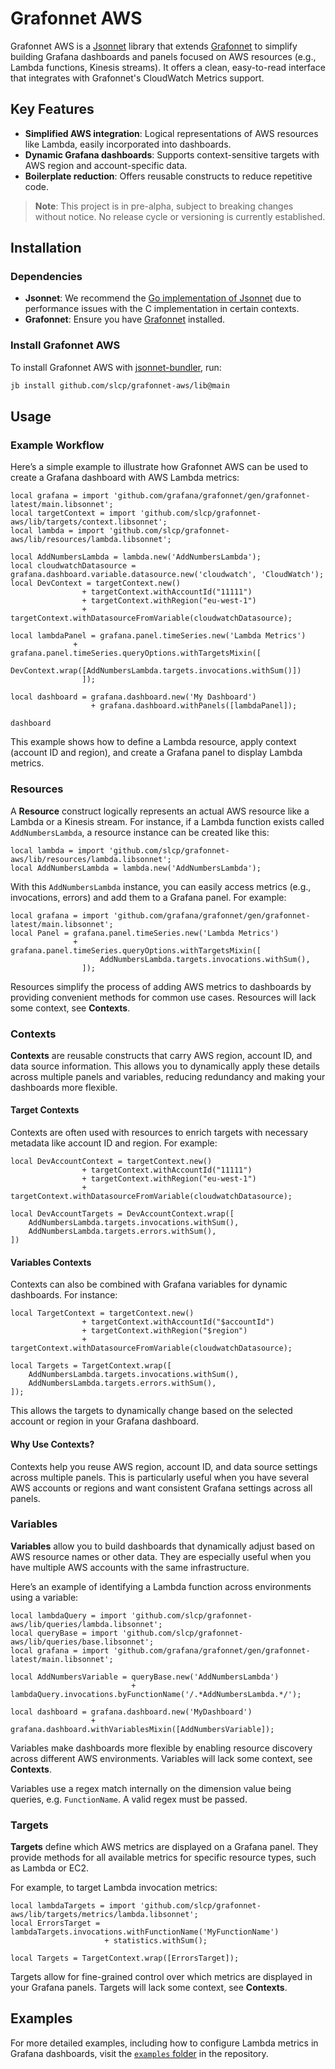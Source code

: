 # Grafonnet AWS

Grafonnet AWS is a [Jsonnet](https://jsonnet.org/) library that extends [Grafonnet](https://grafana.github.io/grafonnet/index.html) to simplify building Grafana dashboards and panels focused on AWS resources (e.g., Lambda functions, Kinesis streams). It offers a clean, easy-to-read interface that integrates with Grafonnet's CloudWatch Metrics support.

## Key Features

- **Simplified AWS integration**: Logical representations of AWS resources like Lambda, easily incorporated into dashboards.
- **Dynamic Grafana dashboards**: Supports context-sensitive targets with AWS region and account-specific data.
- **Boilerplate reduction**: Offers reusable constructs to reduce repetitive code.

> **Note**: This project is in pre-alpha, subject to breaking changes without notice. No release cycle or versioning is currently established.

## Installation

### Dependencies

- **Jsonnet**: We recommend the [Go implementation of Jsonnet](https://github.com/google/go-jsonnet) due to performance issues with the C implementation in certain contexts.
- **Grafonnet**: Ensure you have [Grafonnet](https://grafana.github.io/grafonnet/index.html) installed.

### Install Grafonnet AWS

To install Grafonnet AWS with [jsonnet-bundler](https://github.com/jsonnet-bundler/jsonnet-bundler), run:

```bash
jb install github.com/slcp/grafonnet-aws/lib@main
```

## Usage

### Example Workflow

Here’s a simple example to illustrate how Grafonnet AWS can be used to create a Grafana dashboard with AWS Lambda metrics:

```jsonnet
local grafana = import 'github.com/grafana/grafonnet/gen/grafonnet-latest/main.libsonnet';
local targetContext = import 'github.com/slcp/grafonnet-aws/lib/targets/context.libsonnet';
local lambda = import 'github.com/slcp/grafonnet-aws/lib/resources/lambda.libsonnet';

local AddNumbersLambda = lambda.new('AddNumbersLambda');
local cloudwatchDatasource = grafana.dashboard.variable.datasource.new('cloudwatch', 'CloudWatch');
local DevContext = targetContext.new()
                + targetContext.withAccountId("11111")
                + targetContext.withRegion("eu-west-1")
                + targetContext.withDatasourceFromVariable(cloudwatchDatasource);

local lambdaPanel = grafana.panel.timeSeries.new('Lambda Metrics')
              + grafana.panel.timeSeries.queryOptions.withTargetsMixin([
                    DevContext.wrap([AddNumbersLambda.targets.invocations.withSum()])
                ]);

local dashboard = grafana.dashboard.new('My Dashboard')
                  + grafana.dashboard.withPanels([lambdaPanel]);

dashboard
```

This example shows how to define a Lambda resource, apply context (account ID and region), and create a Grafana panel to display Lambda metrics.

### Resources

A **Resource** construct logically represents an actual AWS resource like a Lambda or a Kinesis stream. For instance, if a Lambda function exists called `AddNumbersLambda`, a resource instance can be created like this:

```jsonnet
local lambda = import 'github.com/slcp/grafonnet-aws/lib/resources/lambda.libsonnet';
local AddNumbersLambda = lambda.new('AddNumbersLambda');
```

With this `AddNumbersLambda` instance, you can easily access metrics (e.g., invocations, errors) and add them to a Grafana panel. For example:

```jsonnet
local grafana = import 'github.com/grafana/grafonnet/gen/grafonnet-latest/main.libsonnet';
local Panel = grafana.panel.timeSeries.new('Lambda Metrics')
              + grafana.panel.timeSeries.queryOptions.withTargetsMixin([
                    AddNumbersLambda.targets.invocations.withSum(),
                ]);
```

Resources simplify the process of adding AWS metrics to dashboards by providing convenient methods for common use cases. Resources will lack some context, see **Contexts**.

### Contexts

**Contexts** are reusable constructs that carry AWS region, account ID, and data source information. This allows you to dynamically apply these details across multiple panels and variables, reducing redundancy and making your dashboards more flexible.

#### Target Contexts

Contexts are often used with resources to enrich targets with necessary metadata like account ID and region. For example:

```jsonnet
local DevAccountContext = targetContext.new()
                + targetContext.withAccountId("11111")
                + targetContext.withRegion("eu-west-1")
                + targetContext.withDatasourceFromVariable(cloudwatchDatasource);

local DevAccountTargets = DevAccountContext.wrap([
    AddNumbersLambda.targets.invocations.withSum(),
    AddNumbersLambda.targets.errors.withSum(),
])
```

#### Variables Contexts

Contexts can also be combined with Grafana variables for dynamic dashboards. For instance:

```jsonnet
local TargetContext = targetContext.new()
                + targetContext.withAccountId("$accountId")
                + targetContext.withRegion("$region")
                + targetContext.withDatasourceFromVariable(cloudwatchDatasource);

local Targets = TargetContext.wrap([
    AddNumbersLambda.targets.invocations.withSum(),
    AddNumbersLambda.targets.errors.withSum(),
]);
```

This allows the targets to dynamically change based on the selected account or region in your Grafana dashboard.

#### Why Use Contexts?

Contexts help you reuse AWS region, account ID, and data source settings across multiple panels. This is particularly useful when you have several AWS accounts or regions and want consistent Grafana settings across all panels.

### Variables

**Variables** allow you to build dashboards that dynamically adjust based on AWS resource names or other data. They are especially useful when you have multiple AWS accounts with the same infrastructure.

Here’s an example of identifying a Lambda function across environments using a variable:

```jsonnet
local lambdaQuery = import 'github.com/slcp/grafonnet-aws/lib/queries/lambda.libsonnet';
local queryBase = import 'github.com/slcp/grafonnet-aws/lib/queries/base.libsonnet';
local grafana = import 'github.com/grafana/grafonnet/gen/grafonnet-latest/main.libsonnet';

local AddNumbersVariable = queryBase.new('AddNumbersLambda')
                           + lambdaQuery.invocations.byFunctionName('/.*AddNumbersLambda.*/');

local dashboard = grafana.dashboard.new('MyDashboard')
                  + grafana.dashboard.withVariablesMixin([AddNumbersVariable]);
```

Variables make dashboards more flexible by enabling resource discovery across different AWS environments. Variables will lack some context, see **Contexts**.

Variables use a regex match internally on the dimension value being queries, e.g. `FunctionName`. A valid regex must be passed.

### Targets

**Targets** define which AWS metrics are displayed on a Grafana panel. They provide methods for all available metrics for specific resource types, such as Lambda or EC2.

For example, to target Lambda invocation metrics:

```jsonnet
local lambdaTargets = import 'github.com/slcp/grafonnet-aws/lib/targets/metrics/lambda.libsonnet';
local ErrorsTarget = lambdaTargets.invocations.withFunctionName('MyFunctionName')
                     + statistics.withSum();

local Targets = TargetContext.wrap([ErrorsTarget]);
```

Targets allow for fine-grained control over which metrics are displayed in your Grafana panels. Targets will lack some context, see **Contexts**.

## Examples

For more detailed examples, including how to configure Lambda metrics in Grafana dashboards, visit the [`examples` folder](./examples) in the repository.
